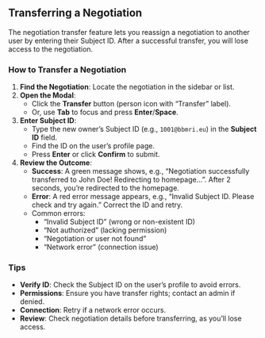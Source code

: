 ## Transferring a Negotiation

The negotiation transfer feature lets you reassign a negotiation to another user by entering their Subject ID. After a
successful transfer, you will lose access to the negotiation.

### How to Transfer a Negotiation

1. **Find the Negotiation**: Locate the negotiation in the sidebar or list.
2. **Open the Modal**:
    - Click the **Transfer** button (person icon with “Transfer” label).
    - Or, use **Tab** to focus and press **Enter**/**Space**.
3. **Enter Subject ID**:
    - Type the new owner’s Subject ID (e.g., `1001@bbmri.eu`) in the **Subject ID** field.
    - Find the ID on the user’s profile page.
    - Press **Enter** or click **Confirm** to submit.
4. **Review the Outcome**:
    - **Success**: A green message shows, e.g., “Negotiation successfully transferred to John Doe!
      Redirecting to
      homepage...”.
      After 2 seconds, you’re redirected to the homepage.
    - **Error**: A red error message appears, e.g., “Invalid Subject ID. Please check and try again.” Correct the ID and
      retry.
    - Common errors:
        - “Invalid Subject ID” (wrong or non-existent ID)
        - “Not authorized” (lacking permission)
        - “Negotiation or user not found”
        - “Network error” (connection issue)

### Tips

- **Verify ID**: Check the Subject ID on the user’s profile to avoid errors.
- **Permissions**: Ensure you have transfer rights; contact an admin if denied.
- **Connection**: Retry if a network error occurs.
- **Review**: Check negotiation details before transferring, as you’ll lose access.

